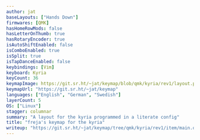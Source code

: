 ```yaml
---
author: jat
baseLayouts: ["Hands Down"]
firmwares: [QMK]
hasHomeRowMods: false
hasLetterOnThumb: true
hasRotaryEncoder: true
isAutoShiftEnabled: false
isComboEnabled: true
isSplit: true
isTapDanceEnabled: false
keybindings: [Vim]
keyboard: Kyria
keyCount: 36
keymapImage: https://git.sr.ht/~jat/keymap/blob/qmk/kyria/rev1/layout.png
keymapUrl: "https://git.sr.ht/~jat/keymap"
languages: ["English", "German", "Swedish"]
layerCount: 5
OS: ["Linux"]
stagger: columnar
summary: "A layout for the kyria programmed in a literate config"
title: "freja's keymap for the kyria"
writeup: "https://git.sr.ht/~jat/keymap/tree/qmk/kyria/rev1/item/main.org"
---
```

